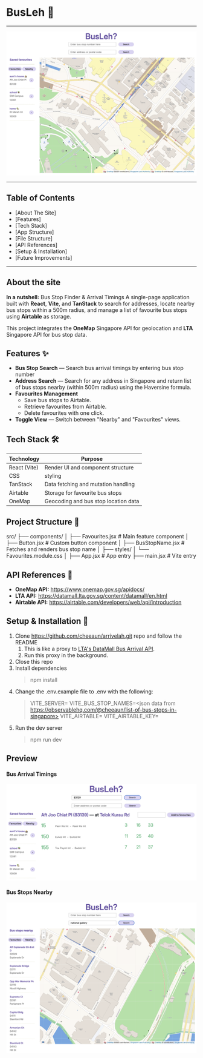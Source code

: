 # BusLeh 🚌

---

![BusLeh landing page](assets/landing-page.png)

---

## Table of Contents

- [About The Site]
- [Features]
- [Tech Stack]
- [App Structure]
- [File Structure]
- [API References]
- [Setup & Installation]
- [Future Improvements]

---

## About the site

**In a nutshell:** Bus Stop Finder & Arrival Timings
A single-page application built with **React**, **Vite**, and **TanStack** to search for addresses, locate nearby bus stops within a 500m radius, and manage a list of favourite bus stops using **Airtable** as storage.

This project integrates the **OneMap** Singapore API for geolocation and **LTA** Singapore API for bus stop data.

## Features ✨

- **Bus Stop Search** — Search bus arrival timings by entering bus stop number
- **Address Search** — Search for any address in Singapore and return list of bus stops nearby (within 500m radius) using the Haversine formula.
- **Favourites Management**
  - Save bus stops to Airtable.
  - Retrieve favourites from Airtable.
  - Delete favourites with one click.
- **Toggle View** — Switch between "Nearby" and "Favourites" views.

## Tech Stack 🛠

| Technology   | Purpose                              |
| ------------ | ------------------------------------ |
| React (Vite) | Render UI and component structure    |
| CSS          | styling                              |
| TanStack     | Data fetching and mutation handling  |
| Airtable     | Storage for favourite bus stops      |
| OneMap       | Geocoding and bus stop location data |

## Project Structure 📂

src/
├── components/
│ ├── Favourites.jsx # Main feature component
│ ├── Button.jsx # Custom button component
│ ├── BusStopName.jsx # Fetches and renders bus stop name
│
├── styles/
│ └── Favourites.module.css
│
├── App.jsx # App entry
├── main.jsx # Vite entry

## API References 📜

- **OneMap API:** https://www.onemap.gov.sg/apidocs/
- **LTA API:** https://datamall.lta.gov.sg/content/datamall/en.html
- **Airtable API:** https://airtable.com/developers/web/api/introduction

## Setup & Installation 🚀

1. Clone https://github.com/cheeaun/arrivelah.git repo and follow the README
   1. This is like a proxy to [LTA's DataMall Bus Arrival API](https://datamall.lta.gov.sg/content/datamall/en.html).
   2. Run this proxy in the background.
2. Close this repo
3. Install dependencies
   > npm install
4. Change the .env.example file to .env with the following:
   > VITE_SERVER=<your Vite proxy server>
   > VITE_BUS_STOP_NAMES=<json data from https://observablehq.com/@cheeaun/list-of-bus-stops-in-singapore>
   > VITE_AIRTABLE=<your Airtable key>
   > VITE_AIRTABLE_KEY=<your Airtable API endpoint>
5. Run the dev server
   > npm run dev

## Preview

#### Bus Arrival Timings

![bus arrival timings](./assets/bus-arrival.png)

#### Bus Stops Nearby

![bus stops nearby](./assets/nearby-bus-stops.png)
